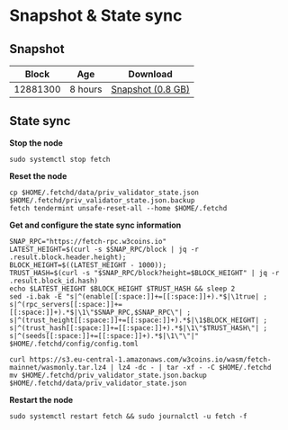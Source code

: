 # Snapshot & State sync

## Snapshot

|     Block   |     Age     |   Download  |
| ----------- | ----------- | ----------- |
|   12881300   |  8 hours | [Snapshot (0.8 GB)](https://s3.eu-central-1.amazonaws.com/w3coins.io/snapshots/fetch-mainnet/fetch_snapsot_latest.tar.lz4)  |

## State sync

**Stop the node**

```
sudo systemctl stop fetch
```

**Reset the node**

```
cp $HOME/.fetchd/data/priv_validator_state.json $HOME/.fetchd/priv_validator_state.json.backup
fetch tendermint unsafe-reset-all --home $HOME/.fetchd
```

**Get and configure the state sync information**

```
SNAP_RPC="https://fetch-rpc.w3coins.io"
LATEST_HEIGHT=$(curl -s $SNAP_RPC/block | jq -r .result.block.header.height);
BLOCK_HEIGHT=$((LATEST_HEIGHT - 1000));
TRUST_HASH=$(curl -s "$SNAP_RPC/block?height=$BLOCK_HEIGHT" | jq -r .result.block_id.hash) 
echo $LATEST_HEIGHT $BLOCK_HEIGHT $TRUST_HASH && sleep 2
sed -i.bak -E "s|^(enable[[:space:]]+=[[:space:]]+).*$|\1true| ;
s|^(rpc_servers[[:space:]]+=[[:space:]]+).*$|\1\"$SNAP_RPC,$SNAP_RPC\"| ;
s|^(trust_height[[:space:]]+=[[:space:]]+).*$|\1$BLOCK_HEIGHT| ;
s|^(trust_hash[[:space:]]+=[[:space:]]+).*$|\1\"$TRUST_HASH\"| ;
s|^(seeds[[:space:]]+=[[:space:]]+).*$|\1\"\"|" $HOME/.fetchd/config/config.toml
```

```
curl https://s3.eu-central-1.amazonaws.com/w3coins.io/wasm/fetch-mainnet/wasmonly.tar.lz4 | lz4 -dc - | tar -xf - -C $HOME/.fetchd
mv $HOME/.fetchd/priv_validator_state.json.backup $HOME/.fetchd/data/priv_validator_state.json
```

**Restart the node**

```
sudo systemctl restart fetch && sudo journalctl -u fetch -f
```
